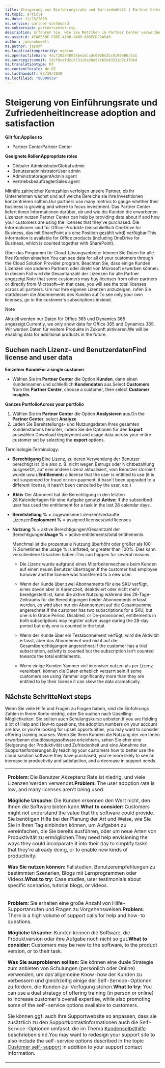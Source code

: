```yaml
---
title: Steigerung von Einführungsrate und Zufriedenheit | Partner Center
ms.topic: article
ms.date: 11/20/2019
ms.service: partner-dashboard
ms.subservice: partnercenter-csp
description: Erfahren Sie, wie Sie Metriken im Partner Center verwenden können, um festzustellen, ob Ihr Unternehmen wächst, wie Kunden ihre Lizenzen verwenden und wo Sie sich mit den Investitionen beschäftigen.
ms.assetid: AFA6539F-F8DE-410B-9409-886FCDC2A940
author: jasonwhowell
ms.author: jasonh
ms.localizationpriority: medium
ms.openlocfilehash: 4dcf203748834be1dcadc6026d2bc6193e86c5a1
ms.sourcegitcommit: 5dcf8cefd2c4731c6a80e57c65b43521d7c37b6d
ms.translationtype: MT
ms.contentlocale: de-DE
ms.lasthandoff: 03/30/2020
ms.locfileid: "80390939"
---
```

# <a name="increase-adoption-and-satisfaction"></a><span data-ttu-id="74941-103">Steigerung von Einführungsrate und Zufriedenheit</span><span class="sxs-lookup"><span data-stu-id="74941-103">Increase adoption and satisfaction</span></span>

<span data-ttu-id="74941-104">**Gilt für:**</span><span class="sxs-lookup"><span data-stu-id="74941-104">**Applies to**</span></span>

-  <span data-ttu-id="74941-105">Partner Center</span><span class="sxs-lookup"><span data-stu-id="74941-105">Partner Center</span></span>

<span data-ttu-id="74941-106">**Geeignete Rollen**</span><span class="sxs-lookup"><span data-stu-id="74941-106">**Appropriate roles**</span></span>
-   <span data-ttu-id="74941-107">Globaler Administrator</span><span class="sxs-lookup"><span data-stu-id="74941-107">Global admin</span></span>
-   <span data-ttu-id="74941-108">Benutzeradministrator</span><span class="sxs-lookup"><span data-stu-id="74941-108">User admin</span></span>
-   <span data-ttu-id="74941-109">Administratoragent</span><span class="sxs-lookup"><span data-stu-id="74941-109">Admin agent</span></span>
-   <span data-ttu-id="74941-110">Vertriebsbeauftragter</span><span class="sxs-lookup"><span data-stu-id="74941-110">Sales agent</span></span>

<span data-ttu-id="74941-111">Mithilfe zahlreicher Kennzahlen verfolgen unsere Partner, ob ihr Unternehmen wächst und auf welche Bereiche sie ihre Investitionen konzentrieren sollten.</span><span class="sxs-lookup"><span data-stu-id="74941-111">Our partners use many metrics to gauge whether their business is growing and where to focus investment.</span></span> <span data-ttu-id="74941-112">Das Partner Center liefert ihnen Informationen darüber, ob und wie die Kunden die erworbenen Lizenzen nutzen.</span><span class="sxs-lookup"><span data-stu-id="74941-112">Partner Center can help by providing data about if and how your customers are using the licenses that they've purchased.</span></span> <span data-ttu-id="74941-113">Die Informationen sind für Office-Produkte (einschließlich OneDrive for Business, das mit SharePoint als eine Position gezählt wird) verfügbar.</span><span class="sxs-lookup"><span data-stu-id="74941-113">This information is available for Office products (including OneDrive for Business, which is counted together with SharePoint).</span></span>

<span data-ttu-id="74941-114">Über das Programm für Cloud-Lösungsanbieter können Sie Daten für alle Ihre Kunden einsehen.</span><span class="sxs-lookup"><span data-stu-id="74941-114">You can see data for all of your customers through the Cloud Solution Provider program.</span></span> <span data-ttu-id="74941-115">Beachten Sie, dass einige Kunden Lizenzen von anderen Partnern oder direkt von Microsoft erwerben können. In diesem Fall wird die Gesamtanzahl der Lizenzen für alle Partner angezeigt.</span><span class="sxs-lookup"><span data-stu-id="74941-115">Note that some customers may buy licenses from other partners or directly from Microsoft—in that case, you will see the total licenses across all partners.</span></span> <span data-ttu-id="74941-116">Um nur Ihre eigenen Lizenzen anzuzeigen, rufen Sie stattdessen die Abonnements des Kunden auf.</span><span class="sxs-lookup"><span data-stu-id="74941-116">To see only your own licenses, go to the customer's subscriptions instead.</span></span>

> [!NOTE]  
>  <span data-ttu-id="74941-117">Aktuell werden nur Daten für Office 365 und Dynamics 365 angezeigt.</span><span class="sxs-lookup"><span data-stu-id="74941-117">Currently, we only show data for Office 365 and Dynamics 365.</span></span> <span data-ttu-id="74941-118">Wir werden Daten für weitere Produkte in Zukunft aktivieren.</span><span class="sxs-lookup"><span data-stu-id="74941-118">We will be enabling data for additional products in the future.</span></span>

## <a name="find-license-and-user-data"></a><span data-ttu-id="74941-119">Suchen nach Lizenz- und Benutzerdaten</span><span class="sxs-lookup"><span data-stu-id="74941-119">Find license and user data</span></span>


<span data-ttu-id="74941-120">**Einzelner Kunde**</span><span class="sxs-lookup"><span data-stu-id="74941-120">**For a single customer**</span></span>

-   <span data-ttu-id="74941-121">Wählen Sie im **Partner Center** die Option **Kunden**, dann einen Kundennamen und schließlich **Kundendaten** aus.</span><span class="sxs-lookup"><span data-stu-id="74941-121">Select **Customers** from the **Partner Center**, choose a customer, then select **Customer insights**.</span></span>

<span data-ttu-id="74941-122">**Ganzes Portfolio**</span><span class="sxs-lookup"><span data-stu-id="74941-122">**Across your portfolio**</span></span>

1.  <span data-ttu-id="74941-123">Wählen Sie im **Partner Center** die Option **Analysieren** aus.</span><span class="sxs-lookup"><span data-stu-id="74941-123">On the **Partner Center**, select **Analyze**.</span></span>
2.  <span data-ttu-id="74941-124">Laden Sie Bereitstellungs- und Nutzungsdaten Ihres gesamten Kundenstamms herunter, indem Sie die Optionen für den **Export** auswählen.</span><span class="sxs-lookup"><span data-stu-id="74941-124">Download deployment and usage data across your entire customer set by selecting the **export** options.</span></span>

<span data-ttu-id="74941-125">Terminologie:</span><span class="sxs-lookup"><span data-stu-id="74941-125">Terminology:</span></span>

-   <span data-ttu-id="74941-126">**Berechtigung** Eine Lizenz, zu deren Verwendung der Benutzer berechtigt ist (die also z. B. nicht wegen Betrugs oder Nichtbezahlung ausgesetzt, auf eine andere Lizenz aktualisiert, vom Benutzer storniert wurde usw.).</span><span class="sxs-lookup"><span data-stu-id="74941-126">**Entitlement:** a license that the user is entitled to use (it is not suspended for fraud or non-payment, it hasn't been upgraded to a different license, it hasn't been cancelled by the user, etc.)</span></span>

-   <span data-ttu-id="74941-127">**Aktiv** Der Abonnent hat die Berechtigung in den letzten 28 Kalendertagen für eine Aufgabe genutzt.</span><span class="sxs-lookup"><span data-stu-id="74941-127">**Active:** if the subscribed user has used the entitlement for a task in the last 28 calendar days.</span></span>

-   <span data-ttu-id="74941-128">**Bereitstellung %** = zugewiesene Lizenzen/verkaufte Lizenzen</span><span class="sxs-lookup"><span data-stu-id="74941-128">**Deployment %** = assigned licenses/sold licenses</span></span>

-   <span data-ttu-id="74941-129">**Nutzung %** = aktive Berechtigungen/Gesamtzahl der Berechtigungen</span><span class="sxs-lookup"><span data-stu-id="74941-129">**Usage %** = active entitlements/total entitlements</span></span>

    <span data-ttu-id="74941-130">Manchmal ist die prozentuale Nutzung überhöht oder größer als 100 %.</span><span class="sxs-lookup"><span data-stu-id="74941-130">Sometimes the usage % is inflated, or greater than 100%.</span></span> <span data-ttu-id="74941-131">Dies kann verschiedene Ursachen haben:</span><span class="sxs-lookup"><span data-stu-id="74941-131">This can happen for several reasons:</span></span>

    -   <span data-ttu-id="74941-132">Die Lizenz wurde aufgrund eines Mitarbeiterwechsels beim Kunden auf einen neuen Benutzer übertragen.</span><span class="sxs-lookup"><span data-stu-id="74941-132">If the customer had employee turnover and the license was transferred to a new user.</span></span>

    -   <span data-ttu-id="74941-133">Wenn der Kunde über zwei Abonnements für eine SKU verfügt, eines davon aber in Karenzzeit, deaktiviert oder nicht mehr bereitgestellt ist, kann die aktive Nutzung während des 28-Tage-Zeitraums für die Berechtigungen beider Abonnements erfasst werden, es wird aber nur ein Abonnement auf die Gesamtsumme angerechnet.</span><span class="sxs-lookup"><span data-stu-id="74941-133">If the customer has two subscriptions for a SKU, but one is In Grace Period, Disabled, or De-provisioned, entitlements in both subscriptions may register active usage during the 28-day period but only one is counted in the total.</span></span>

    -   <span data-ttu-id="74941-134">Wenn der Kunde über ein Testabonnement verfügt, wird die Aktivität erfasst, aber das Abonnement wird nicht auf die Gesamtberechtigungen angerechnet.</span><span class="sxs-lookup"><span data-stu-id="74941-134">If the customer has a trial subscription, activity is counted but the subscription isn't counted towards the total entitlements.</span></span>

    -   <span data-ttu-id="74941-135">Wenn einige Kunden Yammer viel intensiver nutzen als per Lizenz vereinbart, können die Daten erheblich verzerrt sein.</span><span class="sxs-lookup"><span data-stu-id="74941-135">If some customers are using Yammer significantly more than they are entitled to by their license it can skew the data dramatically.</span></span>

## <a name="next-steps"></a><span data-ttu-id="74941-136">Nächste Schritte</span><span class="sxs-lookup"><span data-stu-id="74941-136">Next steps</span></span>


<span data-ttu-id="74941-137">Wenn Sie viele Hilfe und Fragen zu Fragen haben, sind die Einführungs Zahlen in Ihrem Konto niedrig, oder Sie suchen nach Upselling-Möglichkeiten. Sie sollten auch Schulungskurse anbieten.</span><span class="sxs-lookup"><span data-stu-id="74941-137">If you are fielding a lot of Help and How-to questions, the adoption numbers on your account are low, or you're looking for upsell opportunities, you may want to consider offering training courses.</span></span> <span data-ttu-id="74941-138">Wenn Sie Ihren Kunden die Nutzung der von Ihnen erworbenen cloudlösungssoftware erleichtern, sehen Sie eher eine Steigerung der Produktivität und Zufriedenheit und eine Abnahme der Supportanforderungen.</span><span class="sxs-lookup"><span data-stu-id="74941-138">By teaching your customers how to better use the cloud solution software they have purchased, you're more likely to see an increase in productivity and satisfaction, and a decrease in support needs.</span></span>

<table>
<colgroup>
<col width="100%" />
</colgroup>
<tbody>
<tr class="odd">
<td><p><span data-ttu-id="74941-139"><strong>Problem:</strong> Die Benutzer Akzeptanz Rate ist niedrig, und viele Lizenzen&#39;werden verwendet.</span><span class="sxs-lookup"><span data-stu-id="74941-139"><strong>Problem:</strong> The user adoption rate is low, and many licenses aren&#39;t being used.</span></span></p>
<p><span data-ttu-id="74941-140"><strong>Mögliche Ursache:</strong> Die Kunden erkennen den Wert nicht, den Ihnen die Software bieten kann.</span><span class="sxs-lookup"><span data-stu-id="74941-140"><strong>What to consider:</strong> Customers might not understand the value that the software could provide.</span></span> <span data-ttu-id="74941-141">Sie benötigen Hilfe bei der Planung der Art und Weise, wie Sie Sie in Ihren Tag einbinden können, um Aufgaben zu vereinfachen, die Sie bereits ausführen, oder um neue Arten von Produktivität zu ermöglichen.</span><span class="sxs-lookup"><span data-stu-id="74941-141">They need help envisioning the ways they could incorporate it into their day to simplify tasks that they're already doing, or to enable new kinds of productivity.</span></span></p>
<p><span data-ttu-id="74941-142"><strong>Was Sie nutzen können:</strong> Fallstudien, Benutzerempfehlungen zu bestimmten Szenarien, Blogs mit Lernprogrammen oder Videos.</span><span class="sxs-lookup"><span data-stu-id="74941-142"><strong>What to try:</strong> Case studies, user testimonials about specific scenarios, tutorial blogs, or videos.</span></span></p></td>
</tr>
<tr class="even">
<td><p><span data-ttu-id="74941-143"><strong>Problem:</strong> Sie erhalten eine große Anzahl von Hilfe-Supportanrufen und Fragen zu Vorgehensweisen.</span><span class="sxs-lookup"><span data-stu-id="74941-143"><strong>Problem:</strong> There is a high volume of support calls for help and how-to questions.</span></span></p>
<p><span data-ttu-id="74941-144"><strong>Mögliche Ursache:</strong> Kunden kennen die Software, die Produktversion oder ihre Aufgabe noch nicht so gut.</span><span class="sxs-lookup"><span data-stu-id="74941-144"><strong>What to consider:</strong> Customers may be new to the software, to the product version, or to their task.</span></span></p>
<p><span data-ttu-id="74941-145"><strong>Was Sie ausprobieren sollten:</strong> Sie können eine duale Strategie zum anbieten von Schulungen (persönlich oder Online) verwenden, um das&#39;allgemeine Know-how der Kunden zu verbessern und gleichzeitig einige der Self-Service-Optionen zu fördern, die Kunden zur Verfügung stehen.</span><span class="sxs-lookup"><span data-stu-id="74941-145"><strong>What to try:</strong> You can use a dual strategy of offering training (in person or online) to increase customer&#39;s overall expertise, while also promoting some of the self-service options available to customers.</span></span></p>
<p><span data-ttu-id="74941-146">Sie können ggf. auch Ihre Supportwebsite so anpassen, dass sie zusätzlich zu den Supportkontaktinformationen auch die Self-Service-Optionen umfasst, die im Thema <a href="customer-self-support.md" data-raw-source="[Customer self-support](customer-self-support.md)">Kundenselbsthilfe</a> beschrieben sind.</span><span class="sxs-lookup"><span data-stu-id="74941-146">You may want to redesign your support site to also include the self-service options described in the topic <a href="customer-self-support.md" data-raw-source="[Customer self-support](customer-self-support.md)">Customer self-support</a> in addition to your support contact information.</span></span></p></td>
</tr>
</tbody>
</table>

 

 

 



